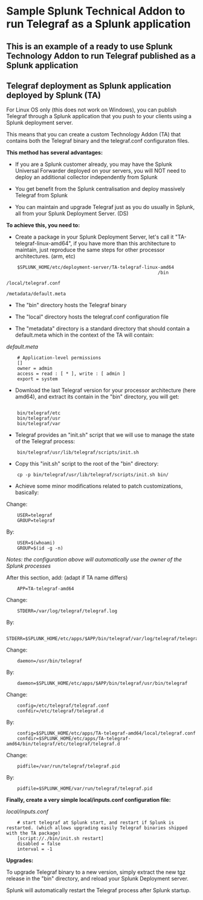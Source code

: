 # Sample Splunk Technical Addon to run Telegraf as a Splunk application

## This is an example of a ready to use Splunk Technology Addon to run Telegraf published as a Splunk application


Telegraf deployment as Splunk application deployed by Splunk (TA)
-----------------------------------------------------------------

For Linux OS only (this does not work on Windows), you can publish Telegraf through a Splunk application that you push to your clients using a Splunk deployment server.

This means that you can create a custom Technology Addon (TA) that contains both the Telegraf binary and the telegraf.conf configuraton files.

**This method has several advantages:**

- If you are a Splunk customer already, you may have the Splunk Universal Forwarder deployed on your servers, you will NOT need to deploy an additional collector independently from Splunk

- You get benefit from the Splunk centralisation and deploy massively Telegraf from Splunk

- You can maintain and upgrade Telegraf just as you do usually in Splunk, all from your Splunk Deployment Server. (DS)

**To achieve this, you need to:**

- Create a package in your Splunk Deployment Server, let's call it "TA-telegraf-linux-amd64", if you have more than this architecture to maintain, just reproduce the same steps for other processor architectures. (arm, etc)

```
    $SPLUNK_HOME/etc/deployment-server/TA-telegraf-linux-amd64
                                                        /bin
                                                        /local/telegraf.conf
                                                        /metadata/default.meta
```

- The "bin" directory hosts the Telegraf binary

- The "local" directory hosts the telegraf.conf configuration file

- The "metadata" directory is a standard directory that should contain a default.meta which in the context of the TA will contain:

*default.meta*

```
    # Application-level permissions
    []
    owner = admin
    access = read : [ * ], write : [ admin ]
    export = system
```

- Download the last Telegraf version for your processor architecture (here amd64), and extract its contain in the "bin" directory, you will get:

```

    bin/telegraf/etc
    bin/telegraf/usr
    bin/telegraf/var
```

- Telegraf provides an "init.sh" script that we will use to manage the state of the Telegraf process:

```
    bin/telegraf/usr/lib/telegraf/scripts/init.sh
```

- Copy this "init.sh" script to the root of the "bin" directory:

```
    cp -p bin/telegraf/usr/lib/telegraf/scripts/init.sh bin/
```

- Achieve some minor modifications related to patch customizations, basically:

Change:

```
    USER=telegraf
    GROUP=telegraf
```

By:

```
    USER=$(whoami)
    GROUP=$(id -g -n)
```

*Notes: the configuration above will automatically use the owner of the Splunk processes*

After this section, add: (adapt if TA name differs)

```
    APP=TA-telegraf-amd64
```

Change:

```
    STDERR=/var/log/telegraf/telegraf.log
```

By:

```
    STDERR=$SPLUNK_HOME/etc/apps/$APP/bin/telegraf/var/log/telegraf/telegraf.log
```

Change:

```
    daemon=/usr/bin/telegraf
```

By:

```
    daemon=$SPLUNK_HOME/etc/apps/$APP/bin/telegraf/usr/bin/telegraf
```

Change:

```
    config=/etc/telegraf/telegraf.conf
    confdir=/etc/telegraf/telegraf.d
```

By:

```
    config=$SPLUNK_HOME/etc/apps/TA-telegraf-amd64/local/telegraf.conf
    confdir=$SPLUNK_HOME/etc/apps/TA-telegraf-amd64/bin/telegraf/etc/telegraf/telegraf.d
```

Change:

```
    pidfile=/var/run/telegraf/telegraf.pid
```

By:

```
    pidfile=$SPLUNK_HOME/var/run/telegraf/telegraf.pid
```

**Finally, create a very simple local/inputs.conf configuration file:**

*local/inputs.conf*

```
    # start telegraf at Splunk start, and restart if Splunk is restarted. (which allows upgrading easily Telegraf binaries shipped with the TA package)
    [script://./bin/init.sh restart]
    disabled = false
    interval = -1
```

**Upgrades:**

To upgrade Telegraf binary to a new version, simply extract the new tgz release in the "bin" directory, and reload your Splunk Deployment server.

Splunk will automatically restart the Telegraf process after Splunk startup.

